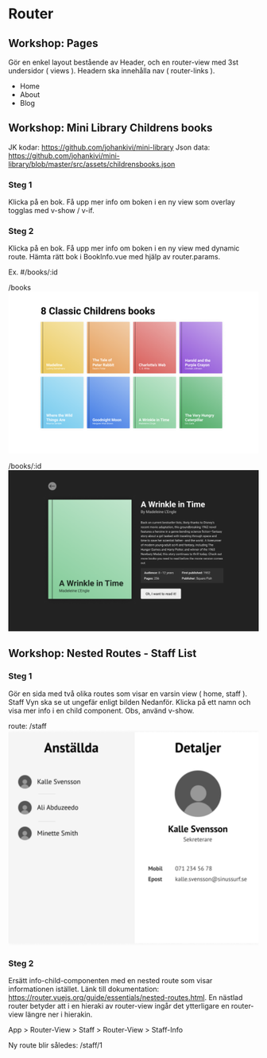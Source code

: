 # Router

## Workshop: Pages
Gör en enkel layout bestående av Header, och en router-view med 3st undersidor ( views ). Headern ska innehålla nav ( router-links ).
* Home
* About
* Blog


## Workshop: Mini Library Childrens books
JK kodar: https://github.com/johankivi/mini-library
Json data: https://github.com/johankivi/mini-library/blob/master/src/assets/childrensbooks.json

### Steg 1
Klicka på en bok. Få upp mer info om boken i en ny view som overlay togglas med v-show / v-if. 

### Steg 2
Klicka på en bok. Få upp mer info om boken i en ny view med dynamic route.
Hämta rätt bok i BookInfo.vue med hjälp av router.params. 

Ex. #/books/:id

/books	
![books](assets/library.png)				          

/books/:id 
![books with id](assets/bookid.png)


## Workshop: Nested Routes - Staff List

### Steg 1
Gör en sida med två olika routes som visar en varsin view ( home, staff ).
Staff Vyn ska se ut ungefär enligt bilden Nedanför. Klicka på ett namn och visa mer info i en child component. Obs, använd v-show.

route: /staff
![staff image](assets/staff-details.png)


### Steg 2
Ersätt info-child-componenten med en nested route som visar informationen istället.
Länk till dokumentation: https://router.vuejs.org/guide/essentials/nested-routes.html. En nästlad router betyder att i en hieraki av router-view ingår det ytterligare en router-view längre ner i hierakin.

App > Router-View > Staff > Router-View > Staff-Info

Ny route blir således: /staff/1
